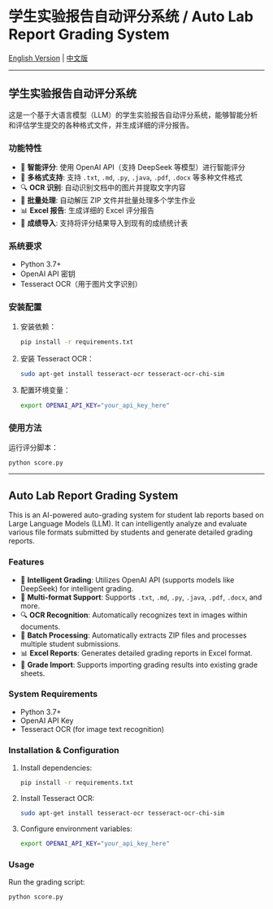 # 学生实验报告自动评分系统 / Auto Lab Report Grading System

[English Version](#auto-lab-report-grading-system) | [中文版](#学生实验报告自动评分系统)

---

## 学生实验报告自动评分系统

这是一个基于大语言模型（LLM）的学生实验报告自动评分系统，能够智能分析和评估学生提交的各种格式文件，并生成详细的评分报告。

### 功能特性

- 🤖 **智能评分**: 使用 OpenAI API（支持 DeepSeek 等模型）进行智能评分
- 📄 **多格式支持**: 支持 `.txt`, `.md`, `.py`, `.java`, `.pdf`, `.docx` 等多种文件格式
- 🔍 **OCR 识别**: 自动识别文档中的图片并提取文字内容
- 📁 **批量处理**: 自动解压 ZIP 文件并批量处理多个学生作业
- 📊 **Excel 报告**: 生成详细的 Excel 评分报告
- 🔄 **成绩导入**: 支持将评分结果导入到现有的成绩统计表

### 系统要求

- Python 3.7+
- OpenAI API 密钥
- Tesseract OCR（用于图片文字识别）

### 安装配置

1. 安装依赖：
   ```bash
   pip install -r requirements.txt
   ```

2. 安装 Tesseract OCR：
   ```bash
   sudo apt-get install tesseract-ocr tesseract-ocr-chi-sim
   ```

3. 配置环境变量：
   ```bash
   export OPENAI_API_KEY="your_api_key_here"
   ```

### 使用方法

运行评分脚本：
```bash
python score.py
```

---

## Auto Lab Report Grading System

This is an AI-powered auto-grading system for student lab reports based on Large Language Models (LLM). It can intelligently analyze and evaluate various file formats submitted by students and generate detailed grading reports.

### Features

- 🤖 **Intelligent Grading**: Utilizes OpenAI API (supports models like DeepSeek) for intelligent grading.
- 📄 **Multi-format Support**: Supports `.txt`, `.md`, `.py`, `.java`, `.pdf`, `.docx`, and more.
- 🔍 **OCR Recognition**: Automatically recognizes text in images within documents.
- 📁 **Batch Processing**: Automatically extracts ZIP files and processes multiple student submissions.
- 📊 **Excel Reports**: Generates detailed grading reports in Excel format.
- 🔄 **Grade Import**: Supports importing grading results into existing grade sheets.

### System Requirements

- Python 3.7+
- OpenAI API Key
- Tesseract OCR (for image text recognition)

### Installation & Configuration

1. Install dependencies:
   ```bash
   pip install -r requirements.txt
   ```

2. Install Tesseract OCR:
   ```bash
   sudo apt-get install tesseract-ocr tesseract-ocr-chi-sim
   ```

3. Configure environment variables:
   ```bash
   export OPENAI_API_KEY="your_api_key_here"
   ```

### Usage

Run the grading script:
```bash
python score.py
```